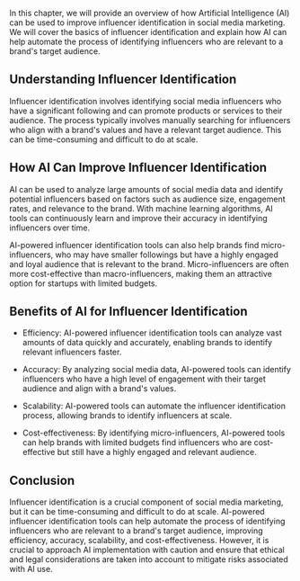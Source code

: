 
In this chapter, we will provide an overview of how Artificial Intelligence (AI) can be used to improve influencer identification in social media marketing. We will cover the basics of influencer identification and explain how AI can help automate the process of identifying influencers who are relevant to a brand's target audience.

Understanding Influencer Identification
---------------------------------------

Influencer identification involves identifying social media influencers who have a significant following and can promote products or services to their audience. The process typically involves manually searching for influencers who align with a brand's values and have a relevant target audience. This can be time-consuming and difficult to do at scale.

How AI Can Improve Influencer Identification
--------------------------------------------

AI can be used to analyze large amounts of social media data and identify potential influencers based on factors such as audience size, engagement rates, and relevance to the brand. With machine learning algorithms, AI tools can continuously learn and improve their accuracy in identifying influencers over time.

AI-powered influencer identification tools can also help brands find micro-influencers, who may have smaller followings but have a highly engaged and loyal audience that is relevant to the brand. Micro-influencers are often more cost-effective than macro-influencers, making them an attractive option for startups with limited budgets.

Benefits of AI for Influencer Identification
--------------------------------------------

* Efficiency: AI-powered influencer identification tools can analyze vast amounts of data quickly and accurately, enabling brands to identify relevant influencers faster.

* Accuracy: By analyzing social media data, AI-powered tools can identify influencers who have a high level of engagement with their target audience and align with a brand's values.

* Scalability: AI-powered tools can automate the influencer identification process, allowing brands to identify influencers at scale.

* Cost-effectiveness: By identifying micro-influencers, AI-powered tools can help brands with limited budgets find influencers who are cost-effective but still have a highly engaged and relevant audience.

Conclusion
----------

Influencer identification is a crucial component of social media marketing, but it can be time-consuming and difficult to do at scale. AI-powered influencer identification tools can help automate the process of identifying influencers who are relevant to a brand's target audience, improving efficiency, accuracy, scalability, and cost-effectiveness. However, it is crucial to approach AI implementation with caution and ensure that ethical and legal considerations are taken into account to mitigate risks associated with AI use.

